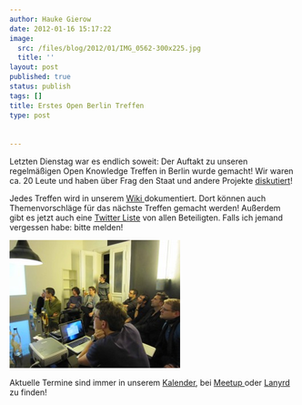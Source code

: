 ```yaml
---
author: Hauke Gierow
date: 2012-01-16 15:17:22
image:
  src: /files/blog/2012/01/IMG_0562-300x225.jpg
  title: ''
layout: post
published: true
status: publish
tags: []
title: Erstes Open Berlin Treffen
type: post


---
```


Letzten Dienstag war es endlich soweit: Der Auftakt zu unseren regelmäßigen Open Knowledge Treffen in Berlin wurde gemacht! Wir waren ca. 20 Leute und haben über Frag den Staat und andere Projekte [diskutiert](http://wiki.okfn.de/Meeting10-01-2012)!

Jedes Treffen wird in unserem [Wiki ](http://wiki.okfn.de/OKberlinmeeting)dokumentiert. Dort können auch Themenvorschläge für das nächste Treffen gemacht werden! Außerdem gibt es jetzt auch eine [Twitter Liste](https://twitter.com/#!/okfde/openberlin) von allen Beteiligten. Falls ich jemand vergessen habe: bitte melden!

![](/files/blog/2012/01/IMG_0559-300x225.jpg)

Aktuelle Termine sind immer in unserem [Kalender](/kalender/), bei [Meetup ](http://www.meetup.com/OpenKnowledgeFoundation/Berlin-DE/)oder [Lanyrd ](http://lanyrd.com/profile/okfde/)zu finden!